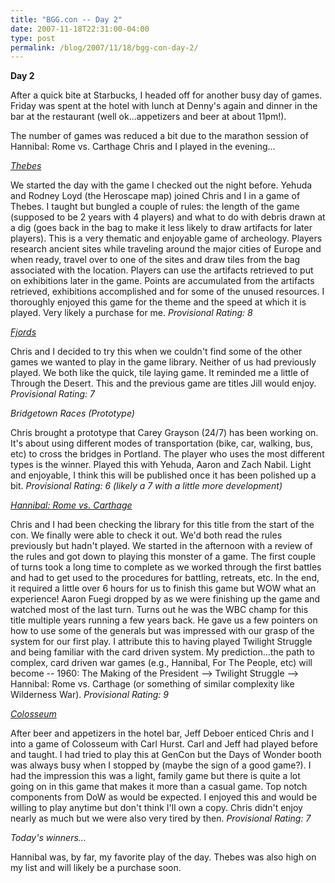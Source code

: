 ```yaml
---
title: "BGG.con -- Day 2"
date: 2007-11-18T22:31:00-04:00
type: post
permalink: /blog/2007/11/18/bgg-con-day-2/
---
```

<span style="font-weight: bold;">Day 2</span>

After a quick bite at Starbucks, I headed off for another busy day of games. Friday was spent at the hotel with lunch at Denny's again and dinner in the bar at the restaurant (well ok...appetizers and beer at about 11pm!).

The number of games was reduced a bit due to the marathon session of Hannibal: Rome vs. Carthage Chris and I played in the evening...

[<span style="font-style: italic;">Thebes</span>](https://www.boardgamegeek.com/game/30869)

We started the day with the game I checked out the night before. Yehuda and Rodney Loyd (the Heroscape map) joined Chris and I in a game of Thebes. I taught but bungled a couple of rules: the length of the game (supposed to be 2 years with 4 players) and what to do with debris drawn at a dig (goes back in the bag to make it less likely to draw artifacts for later players). This is a very thematic and enjoyable game of archeology. Players research ancient sites while traveling around the major cities of Europe and when ready, travel over to one of the sites and draw tiles from the bag associated with the location. Players can use the artifacts retrieved to put on exhibitions later in the game. Points are accumulated from the artifacts retrieved, exhibitions accomplished and for some of the unused resources. I thoroughly enjoyed this game for the theme and the speed at which it is played. Very likely a purchase for me. <span style="font-style: italic;">Provisional Rating: 8</span>

[<span style="font-style: italic;">Fjords</span>](https://www.boardgamegeek.com/game/15511)

Chris and I decided to try this when we couldn't find some of the other games we wanted to play in the game library. Neither of us had previously played. We both like the quick, tile laying game. It reminded me a little of Through the Desert. This and the previous game are titles Jill would enjoy. <span style="font-style: italic;">Provisional Rating: 7</span>

<span style="font-style: italic;">Bridgetown Races (Prototype)</span>

Chris brought a prototype that Carey Grayson (24/7) has been working on. It's about using different modes of transportation (bike, car, walking, bus, etc) to cross the bridges in Portland. The player who uses the most different types is the winner. Played this with Yehuda, Aaron and Zach Nabil. Light and enjoyable, I think this will be published once it has been polished up a bit. <span style="font-style: italic;">Provisional Rating: 6 (likely a 7 with a little more development)</span>

[<span style="font-style: italic;">Hannibal: Rome vs. Carthage</span>](https://www.boardgamegeek.com/game/234)

Chris and I had been checking the library for this title from the start of the con. We finally were able to check it out. We'd both read the rules previously but hadn't played. We started in the afternoon with a review of the rules and got down to playing this monster of a game. The first couple of turns took a long time to complete as we worked through the first battles and had to get used to the procedures for battling, retreats, etc. In the end, it required a little over 6 hours for us to finish this game but WOW what an experience! Aaron Fuegi dropped by as we were finishing up the game and watched most of the last turn. Turns out he was the WBC champ for this title multiple years running a few years back. He gave us a few pointers on how to use some of the generals but was impressed with our grasp of the system for our first play. I attribute this to having played Twilight Struggle and being familiar with the card driven system. My prediction...the path to complex, card driven war games (e.g., Hannibal, For The People, etc) will become -- 1960: The Making of the President --> Twilight Struggle --> Hannibal: Rome vs. Carthage (or something of similar complexity like Wilderness War). <span style="font-style: italic;">Provisional Rating: 9</span>

[<span style="font-style: italic;">Colosseum</span>](https://www.boardgamegeek.com/game/27746)

After beer and appetizers in the hotel bar, Jeff Deboer enticed Chris and I into a game of Colosseum with Carl Hurst. Carl and Jeff had played before and taught. I had tried to play this at GenCon but the Days of Wonder booth was always busy when I stopped by (maybe the sign of a good game?). I had the impression this was a light, family game but there is quite a lot going on in this game that makes it more than a casual game. Top notch components from DoW as would be expected. I enjoyed this and would be willing to play anytime but don't think I'll own a copy. Chris didn't enjoy nearly as much but we were also very tired by then. <span style="font-style: italic;">Provisional Rating: 7</span>

<span style="font-style: italic;">Today's winners...</span>

Hannibal was, by far, my favorite play of the day. Thebes was also high on my list and will likely be a purchase soon.